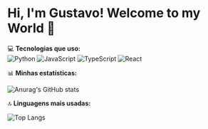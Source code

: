 # Hi, I'm Gustavo! Welcome to my World 👋

💻 **Tecnologias que uso:**  
![Python](https://img.shields.io/badge/Python-3776AB?style=for-the-badge&logo=python&logoColor=white)
![JavaScript](https://img.shields.io/badge/JavaScript-F7DF1E?style=for-the-badge&logo=javascript&logoColor=black)
![TypeScript](https://img.shields.io/badge/TypeScript-3178C6?style=for-the-badge&logo=typescript&logoColor=white)
![React](https://img.shields.io/badge/React-20232A?style=for-the-badge&logo=react&logoColor=61DAFB)

📊 **Minhas estatísticas:**

![Anurag's GitHub stats](https://github-readme-stats.vercel.app/api?username=GustavoSinastre&show_icons=true&theme=radical)

🔝 **Linguagens mais usadas:**  

![Top Langs](https://github-readme-stats.vercel.app/api/top-langs/?username=GustavoSinastre&layout=compact&theme=radical)
